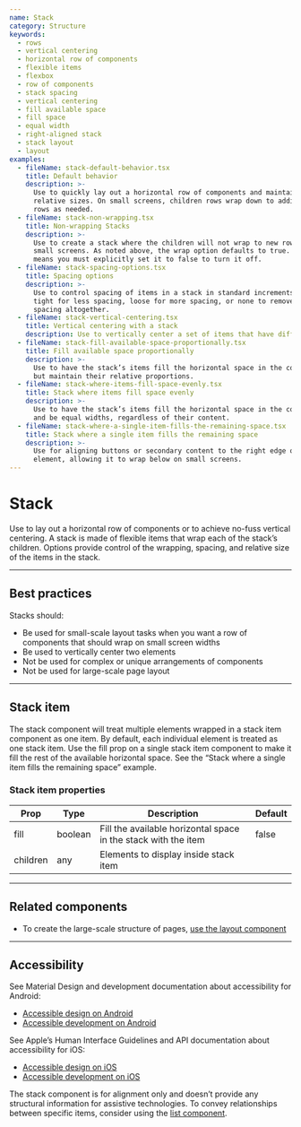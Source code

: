 ```yaml
---
name: Stack
category: Structure
keywords:
  - rows
  - vertical centering
  - horizontal row of components
  - flexible items
  - flexbox
  - row of components
  - stack spacing
  - vertical centering
  - fill available space
  - fill space
  - equal width
  - right-aligned stack
  - stack layout
  - layout
examples:
  - fileName: stack-default-behavior.tsx
    title: Default behavior
    description: >-
      Use to quickly lay out a horizontal row of components and maintain their
      relative sizes. On small screens, children rows wrap down to additional
      rows as needed.
  - fileName: stack-non-wrapping.tsx
    title: Non-wrapping Stacks
    description: >-
      Use to create a stack where the children will not wrap to new rows on
      small screens. As noted above, the wrap option defaults to true. This
      means you must explicitly set it to false to turn it off.
  - fileName: stack-spacing-options.tsx
    title: Spacing options
    description: >-
      Use to control spacing of items in a stack in standard increments. Use
      tight for less spacing, loose for more spacing, or none to remove normal
      spacing altogether.
  - fileName: stack-vertical-centering.tsx
    title: Vertical centering with a stack
    description: Use to vertically center a set of items that have different heights.
  - fileName: stack-fill-available-space-proportionally.tsx
    title: Fill available space proportionally
    description: >-
      Use to have the stack’s items fill the horizontal space in the container
      but maintain their relative proportions.
  - fileName: stack-where-items-fill-space-evenly.tsx
    title: Stack where items fill space evenly
    description: >-
      Use to have the stack’s items fill the horizontal space in the container
      and be equal widths, regardless of their content.
  - fileName: stack-where-a-single-item-fills-the-remaining-space.tsx
    title: Stack where a single item fills the remaining space
    description: >-
      Use for aligning buttons or secondary content to the right edge of another
      element, allowing it to wrap below on small screens.
---
```


# Stack

Use to lay out a horizontal row of components or to achieve no-fuss vertical
centering. A stack is made of flexible items that wrap each of the stack’s
children. Options provide control of the wrapping, spacing, and relative size of the items in the stack.

---

## Best practices

Stacks should:

- Be used for small-scale layout tasks when you want a row of components that should wrap on small screen widths
- Be used to vertically center two elements
- Not be used for complex or unique arrangements of components
- Not be used for large-scale page layout

---

## Stack item

The stack component will treat multiple elements wrapped in a stack item component as one item. By default, each individual element is treated as one stack item. Use the fill prop on a single stack item component to make it fill the rest of the available horizontal space. See the “Stack where a single item fills the remaining space” example.

### Stack item properties

| Prop     | Type    | Description                                                    | Default |
| -------- | ------- | -------------------------------------------------------------- | ------- |
| fill     | boolean | Fill the available horizontal space in the stack with the item | false   |
| children | any     | Elements to display inside stack item                          |         |

---

## Related components

- To create the large-scale structure of pages, [use the layout component](https://polaris.shopify.com/components/structure/layout)

---

## Accessibility

<!-- content-for: android -->

See Material Design and development documentation about accessibility for Android:

- [Accessible design on Android](https://material.io/design/usability/accessibility.html)
- [Accessible development on Android](https://developer.android.com/guide/topics/ui/accessibility/)

<!-- /content-for -->

<!-- content-for: ios -->

See Apple’s Human Interface Guidelines and API documentation about accessibility for iOS:

- [Accessible design on iOS](https://developer.apple.com/design/human-interface-guidelines/ios/app-architecture/accessibility/)
- [Accessible development on iOS](https://developer.apple.com/accessibility/ios/)

<!-- /content-for -->

<!-- content-for: web -->

The stack component is for alignment only and doesn’t provide any structural information for assistive technologies. To convey relationships between specific items, consider using the [list component](https://polaris.shopify.com/components/lists-and-tables/list).

<!-- /content-for -->
